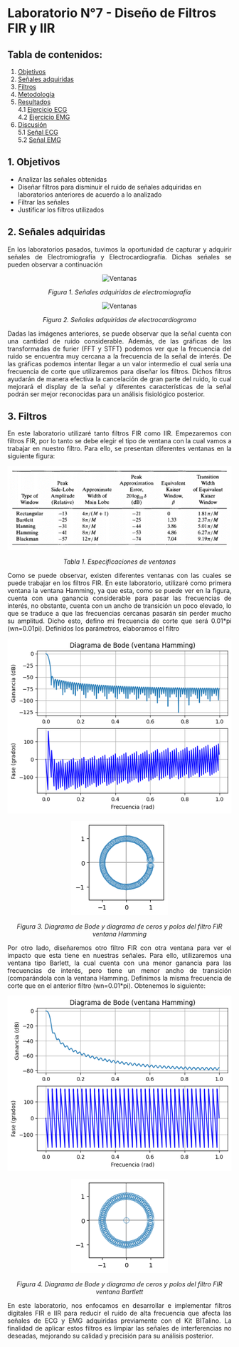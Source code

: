 # Laboratorio N°7 - Diseño de Filtros FIR y IIR 
## **Tabla de contenidos:**
1. [Objetivos](#t1)
2. [Señales adquiridas](#t2)
2. [Filtros](#t3)
3. [Metodología](#t4)
4. [Resultados](#t5)\
   4.1 [Ejercicio ECG](#t6)\
   4.2 [Ejercicio EMG ](#t7)
5. [Discusión](#t8)\
   5.1 [Señal ECG](#t9)\
   5.2 [Señal EMG](#t10)

## 1. Objetivos  <a name = "t1"></a>
* Analizar las señales obtenidas
* Diseñar filtros para disminuir el ruido de señales adquiridas en laboratorios anteriores de acuerdo a lo analizado
* Filtrar las señales
* Justificar los filtros utilizados

## 2. Señales adquiridas  <a name = "t2"></a>

<p align="justify">En los laboratorios pasados, tuvimos la oportunidad de capturar y adquirir señales de Electromiografía y Electrocardiografía. Dichas señales se pueden observar a continuación

<p align="center">
  <img src="https://github.com/sandro-robles/Intro_G4/blob/main/ISB/Laboratorios/Lab7_Filtros/LAB7_MauricioJuarez/Anexo/EMG/Se%C3%B1alesOriginalesEMG.png?raw=true" alt="Ventanas" >
   <p align="center"><i>Figura 1. Señales adquiridas de electromiografía</i></p>
</p>

<p align="center">
  <img src="https://github.com/sandro-robles/Intro_G4/blob/main/ISB/Laboratorios/Lab7_Filtros/LAB7_MauricioJuarez/Anexo/ECG/Se%C3%B1alesOriginalesECG.png?raw=true" alt="Ventanas" >
   <p align="center"><i>Figura 2. Señales adquiridas de electrocardiograma</i></p>
</p>

<p align="justify">Dadas las imágenes anteriores, se puede observar que la señal cuenta con una cantidad de ruido considerable. Además, de las gráficas de las transformadas de furier (FFT y STFT) podemos ver que la frecuencia del ruido se encuentra muy cercana a la frecuencia de la señal de interés. De las gráficas podemos intentar llegar a un valor intermedio el cual sería una frecuencia de corte que utilizaremos para diseñar los filtros. Dichos filtros ayudarán de manera efectiva la cancelación de gran parte del ruido, lo cual mejorará el display de la señal y diferentes características de la señal podrán ser mejor reconocidas para un análisis fisiológico posterior.

## 3. Filtros  <a name = "t3"></a>
<p align="justify">En este laboratorio utilizaré tanto filtros FIR como IIR. Empezaremos con filtros FIR, por lo tanto se debe elegir el tipo de ventana con la cual vamos a trabajar en nuestro filtro. Para ello, se presentan diferentes ventanas en la siguiente figura: 

<p align="center">
  <img src="https://github.com/sandro-robles/Intro_G4/blob/main/ISB/Laboratorios/Lab7_Filtros/LAB7_MauricioJuarez/Anexo/Ventanas.PNG?raw=true" alt="Ventanas" >
   <p align="center"><i>Tabla 1. Especificaciones de ventanas</i></p>
</p>


<p align="justify">Como se puede observar, existen diferentes ventanas con las cuales se puede trabajar en los filtros FIR. En este laboratorio, utilizaré como primera ventana la ventana Hamming, ya que esta, como se puede ver en la figura, cuenta con una ganancia considerable para pasar las frecuencias de interés, no obstante, cuenta con un ancho de transición un poco elevado, lo que se traduce a que las frecuencias cercanas pasarán sin perder mucho su amplitud. Dicho esto, defino mi frecuencia de corte que será 0.01*pi (wn=0.01pi). Definidos los parámetros, elaboramos el filtro

<p align="center">
  <img src="https://github.com/sandro-robles/Intro_G4/blob/main/ISB/Laboratorios/Lab7_Filtros/LAB7_MauricioJuarez/Anexo/BodeHamming.png?raw=true" alt="Ventanas" >
</p>
<p align="center">
   <img src="https://github.com/sandro-robles/Intro_G4/blob/main/ISB/Laboratorios/Lab7_Filtros/LAB7_MauricioJuarez/Anexo/ZplaneHamming.png?raw=true" alt="Ventanas" >
   <p align="center"><i>Figura 3. Diagrama de Bode y diagrama de ceros y polos del filtro FIR ventana Hamming</i></p>
</p>

<p align="justify">Por otro lado, diseñaremos otro filtro FIR con otra ventana para ver el impacto que esta tiene en nuestras señales. Para ello, utilizaremos una ventana tipo Barlett, la cual cuenta con una menor ganancia para las frecuencias de interés, pero tiene un menor ancho de transición (comparándola con la ventana Hamming. Definimos la misma frecuencia de corte que en el anterior filtro (wn=0.01*pi). Obtenemos lo siguiente:

<p align="center">
  <img src="https://github.com/sandro-robles/Intro_G4/blob/main/ISB/Laboratorios/Lab7_Filtros/LAB7_MauricioJuarez/Anexo/BodeBartlett.png?raw=true" alt="Ventanas" >
</p>

<p align="center">
  <img src="https://github.com/sandro-robles/Intro_G4/blob/main/ISB/Laboratorios/Lab7_Filtros/LAB7_MauricioJuarez/Anexo/ZplaneBartlett.png?raw=true" alt="Ventanas" >
   <p align="center"><i>Figura 4. Diagrama de Bode y diagrama de ceros y polos del filtro FIR ventana Bartlett</i></p>
</p>

<p align="justify">En este laboratorio, nos enfocamos en desarrollar e implementar filtros digitales FIR e IIR para reducir el ruido de alta frecuencia que afecta las señales de ECG y EMG adquiridas previamente con el Kit BITalino. La finalidad de aplicar estos filtros es limpiar las señales de interferencias no deseadas, mejorando su calidad y precisión para su análisis posterior.
